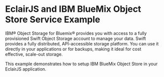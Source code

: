 # EclairJS and IBM BlueMix Object Store Service Example

IBM® Object Storage for Bluemix® provides you with access to a fully provisioned Swift Object Storage account to manage your data. Swift provides a fully distributed, API-accessible storage platform. You can use it directly in your applications or for backups, making it ideal for cost effective, scale-out storage.

This example demonstrates how to setup IBM BlueMix Object Store in your EclairJS application. 

